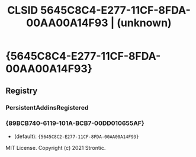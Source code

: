 ﻿---
title: "CLSID 5645C8C4-E277-11CF-8FDA-00AA00A14F93 | (unknown)"
excerpt: What is COM-Object CLSID 5645C8C4-E277-11CF-8FDA-00AA00A14F93?
---

# {5645C8C4-E277-11CF-8FDA-00AA00A14F93}


## Registry


### PersistentAddinsRegistered


### {89BCB740-6119-101A-BCB7-00DD010655AF}

* (default): `{5645C8C2-E277-11CF-8FDA-00AA00A14F93}`

MIT License. Copyright (c) 2021 Strontic.


